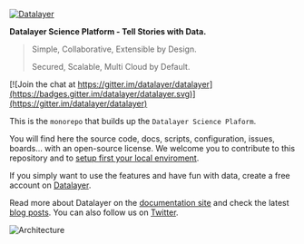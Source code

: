 [![Datalayer](https://docs.datalayer.io/logo/datalayer-25.svg)](https://datalayer.io)

**Datalayer Science Platform - Tell Stories with Data.**

> Simple, Collaborative, Extensible by Design.
>
> Secured, Scalable, Multi Cloud by Default.

[![Join the chat at https://gitter.im/datalayer/datalayer](https://badges.gitter.im/datalayer/datalayer.svg)](https://gitter.im/datalayer/datalayer)

This is the `monorepo` that builds up the `Datalayer Science Plaform`.

You will find here the source code, docs, scripts, configuration, issues, boards... with an open-source license. We welcome you to contribute to this repository and to [setup first your local enviroment](https://docs.datalayer.io/dev).

If you simply want to use the features and have fun with data, create a free account on [Datalayer](https://datalayer.io).

Read more about Datalayer on the [documentation site](https://docs.datalayer.io) and check the latest [blog posts](https://blog.datalayer.io). You can also follow us on [Twitter](https://twitter.com/datalayerio).

![Architecture](https://raw.githubusercontent.com/datalayer/datalayer/master/docs/_images/what/architecture.svg?sanitize=true "Architecture")
